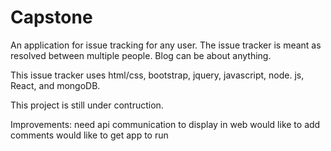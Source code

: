 # Capstone
An application for issue tracking for any user. The issue tracker is meant as resolved between multiple people. Blog can be about anything.

This issue tracker uses  html/css, bootstrap, jquery, javascript, node. js, React, and mongoDB.

This project is still under contruction.

Improvements: 
need api communication to display in web
would like to add comments
would like to get app to run

